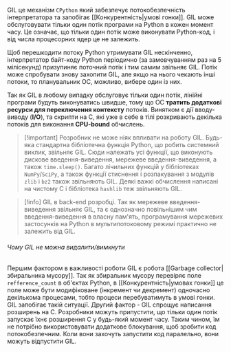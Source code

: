 GIL це механізм `CPython` який забезпечує потокобезпечність інтерпретатора та запобігає [[Конкурентність|умові гонки]]. GIL може обслуговувати тільки один потік програми на Python в кожен момент часу. Це означає, що тільки один потік може виконувати Python-код, і від числа процесорних ядер це не залежить.

Щоб перешкодити потоку Python утримувати GIL нескінченно, інтерпретатор байт-коду Python періодично (за замовчуванням раз на 5 мілісекунд) призупиняє поточний потік і тим самим звільняє GIL. Потік може спробувати знову захопити GIL, але якщо на нього чекають інші потоки, то планувальник ОС, можливо, вибере один із них.

Так як GIL в любому випадку обслуговує тільки один потік, лінійні програми будуть виконуватись швидше, тому що ОС **тратить додаткові ресурси для переключення контексту** потоків. Винятком є дії вводу-виводу (**I/O**), та скрипти на С, які уже в себе в тілі розкривають декілька потоків для виконання **CPU-bound** обчислень.

> [!important] Розробник не може ніяк впливати на роботу GIL. 
Будь-яка стандартна бібліотечна функція Python, що робить системний виклик, звільняє GIL. Сюди належать усі функції, що виконують дискове введення-виведення, мережеве введення-виведення, а також `time.sleep()`. Багато лічильних функцій у бібліотеках `NumPy`/`SciPy`, а також функції стиснення і розпакування з модулів `zlib` і `bz2` також звільняють GIL. Деякі важкі обчислення написані на чистому C і бібліотека `hashlib` теж звільняють GIL.

> [!info] GIL в back-end розробці.
Так як мережеве введення-виведення звільняє GIL, та є однозначно повільнішим чим введення-виведення в власну пам'ять, програмування мережевих застосунків на Python в мультипотоковому режимі практично не залежить від GIL.

###### Чому GIL не можна видалити/вимкнути
Першим фактором в важливості роботи GIL є робота [[Garbage collector|збиральника мусору]]. Так як збиральник мусору перевіряє поле `refference_count` в об'єктах Python, в [[Конкурентність|умовах гонки]] це поле може бути модифіковане (інкремент чи декремент) одночасно декількома процесами, тобто процеси перебуватимуть в умові гонки. GIL запобігає такій ситуації.
Другий фактор - GIL спрощує написання розширень на C. Розробники можуть припустити, що тільки один потік запускає їхнє розширення C у будь-який момент часу. Таким чином, їм не потрібно використовувати додаткове блокування, щоб зробити код потокобезпечним. Коли вони захочуть запустити код паралельно, вони можуть відпустити GIL.